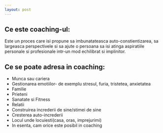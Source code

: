 ```yaml
---
layout: post
---
```



## Ce este coaching-ul:

Este un proces care isi propune sa imbunatateasca auto-constientizarea, sa largeasca perspectivele si sa ajute o persoana sa isi atinga aspiratiile personale si profesionale intr-un mod echilibrat si implinitor.

## Ce se poate adresa in coaching:
* Munca sau cariera
* Gestionarea emotiilor- de exemplu stresul, furia, tristetea, anxietatea
* Familie
* Prieteni
* Sanatate si Fitness
* Relatii
* Construirea increderii de sine/stimei de sine
* Cresterea auto-increderii
* Locul unde locuiesti(casa, oras, imprejurimi)
* In esenta, cam orice este posibil in coaching